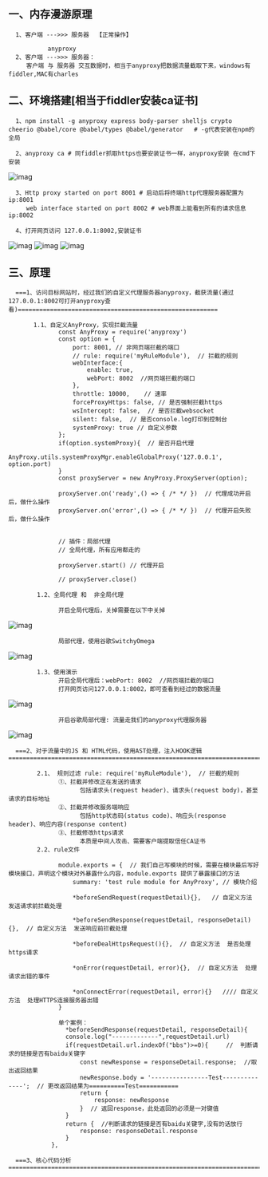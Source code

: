 ## 一、内存漫游原理
      1、客户端 --->>> 服务器  【正常操作】
      
               anyproxy
      2、客户端 --->>> 服务器：
         客户端 与 服务器 交互数据时，相当于anyproxy把数据流量截取下来，windows有fiddler,MAC有charles
         
## 二、环境搭建[相当于fiddler安装ca证书]
      1、npm install -g anyproxy express body-parser shelljs crypto cheerio @babel/core @babel/types @babel/generator   # -g代表安装在npm的全局
      
      2、anyproxy ca # 同fiddler抓取https也要安装证书一样，anyproxy安装 在cmd下安装 
![imag](https://github.com/fengxunzhe/crawler/blob/main/%E5%86%85%E5%AD%98%E6%BC%AB%E6%B8%B8/img/1.png)

      3、Http proxy started on port 8001 # 启动后将终端http代理服务器配置为ip:8001
         web interface started on port 8002 # web界面上能看到所有的请求信息ip:8002
         
      4、打开网页访问 127.0.0.1:8002,安装证书
![imag](https://github.com/fengxunzhe/crawler/blob/main/%E5%86%85%E5%AD%98%E6%BC%AB%E6%B8%B8/img/2.png)
![imag](https://github.com/fengxunzhe/crawler/blob/main/%E5%86%85%E5%AD%98%E6%BC%AB%E6%B8%B8/img/3.png)
![imag](https://github.com/fengxunzhe/crawler/blob/main/%E5%86%85%E5%AD%98%E6%BC%AB%E6%B8%B8/img/4.png)

## 三、原理
      ===1、访问目标网站时，经过我们的自定义代理服务器anyproxy，截获流量(通过127.0.0.1:8002可打开anyproxy查看)========================================================
      
           1.1、自定义AnyProxy，实现拦截流量
                  const AnyProxy = require('anyproxy')
                  const option = {
                      port: 8001, // 非网页端拦截的端口
                      // rule: require('myRuleModule'),  // 拦截的规则
                      webInterface:{
                          enable: true,
                          webPort: 8002  //网页端拦截的端口
                      },
                      throttle: 10000,    // 速率
                      forceProxyHttps: false, // 是否强制拦截https
                      wsIntercept: false,  // 是否拦截websocket
                      silent: false,  // 是否console.log打印到控制台
                      systemProxy: true // 自定义参数
                  };
                  if(option.systemProxy){  // 是否开启代理
                      AnyProxy.utils.systemProxyMgr.enableGlobalProxy('127.0.0.1', option.port)
                  }
                  const proxyServer = new AnyProxy.ProxyServer(option);

                  proxyServer.on('ready',() => { /* */ })  // 代理成功开启后，做什么操作
                  proxyServer.on('error',() => { /* */ })  // 代理开启失败后，做什么操作


                  // 插件：局部代理
                  // 全局代理，所有应用都走的

                  proxyServer.start() // 代理开启

                  // proxyServer.close()
                  
            1.2、全局代理 和  非全局代理
             
                  开启全局代理后，关掉需要在以下中关掉
![imag](https://github.com/fengxunzhe/crawler/blob/main/%E5%86%85%E5%AD%98%E6%BC%AB%E6%B8%B8/img/5.png)
                  
                  局部代理，使用谷歌SwitchyOmega
![imag](https://github.com/fengxunzhe/crawler/blob/main/%E5%86%85%E5%AD%98%E6%BC%AB%E6%B8%B8/img/7.png) 
            
            1.3、使用演示
                  开启全局代理后：webPort: 8002  //网页端拦截的端口 
                  打开网页访问127.0.0.1:8002，即可查看到经过的数据流量
![imag](https://github.com/fengxunzhe/crawler/blob/main/%E5%86%85%E5%AD%98%E6%BC%AB%E6%B8%B8/img/6.png)     

                  开启谷歌局部代理: 流量走我们的anyproxy代理服务器
![imag](https://github.com/fengxunzhe/crawler/blob/main/%E5%86%85%E5%AD%98%E6%BC%AB%E6%B8%B8/img/8.png) 
      
      ===2、对于流量中的JS 和 HTML代码，使用AST处理，注入HOOK逻辑================================================================================
      
            2.1、 规则过滤 rule: require('myRuleModule'),  // 拦截的规则
                  ①、拦截并修改正在发送的请求
                        包括请求头(request header)、请求头(request body)，甚至请求的目标地址
                  ②、拦截并修改服务端响应
                        包括http状态码(status code)、响应头(response header)、响应内容(response content)
                  ③、拦截修改https请求
                        本质是中间人攻击、需要客户端提取信任CA证书    
            2.2、rule文件
            
                  module.exports = {  // 我们自己写模块的时候，需要在模块最后写好模块接口，声明这个模块对外暴露什么内容，module.exports 提供了暴露接口的方法
                      summary: 'test rule module for AnyProxy', // 模块介绍

                      *beforeSendRequest(requestDetail){},   // 自定义方法  发送请求前拦截处理

                      *beforeSendResponse(requestDetail, responseDetail){},  // 自定义方法  发送响应前拦截处理

                      *beforeDealHttpsRequest(){},  // 自定义方法  是否处理https请求

                      *onError(requestDetail, error){},  // 自定义方法  处理请求出错的事件

                      *onConnectError(requestDetail, error){}   //// 自定义方法  处理HTTPS连接服务器出错
                  }
                  
                  单个案例：
                    *beforeSendResponse(requestDetail, responseDetail){
                    console.log("-------------",requestDetail.url)
                    if(requestDetail.url.indexOf("bbs")>=0){     //  判断请求的链接是否有baidu关键字
                        const newResponse = responseDetail.response;  //取出返回结果
                        newResponse.body = '----------------Test--------------';  // 更改返回结果为==========Test===========
                        return {
                            response: newResponse
                        }  // 返回response，此处返回的必须是一对键值
                    }
                    return {  //判断请求的链接是否有baidu关键字,没有的话放行
                        response: responseDetail.response
                    }
                },

      ===3、核心代码分析========================================================================================================================
      

